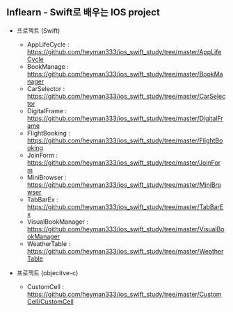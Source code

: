 Inflearn - Swift로 배우는 IOS project
----
* 프로젝트 (Swift)
 	- AppLifeCycle : https://github.com/heyman333/ios_swift_study/tree/master/AppLifeCycle
	- BookManage : https://github.com/heyman333/ios_swift_study/tree/master/BookManager
	- CarSelector : https://github.com/heyman333/ios_swift_study/tree/master/CarSelector
	- DigitalFrame : https://github.com/heyman333/ios_swift_study/tree/master/DigitalFrame
	- FlightBooking : https://github.com/heyman333/ios_swift_study/tree/master/FlightBooking
	- JoinForm : https://github.com/heyman333/ios_swift_study/tree/master/JoinForm
	- MiniBrowser : https://github.com/heyman333/ios_swift_study/tree/master/MiniBrowser
	- TabBarEx : https://github.com/heyman333/ios_swift_study/tree/master/TabBarEx
	- VisualBookManager : https://github.com/heyman333/ios_swift_study/tree/master/VisualBookManager
	- WeatherTable : https://github.com/heyman333/ios_swift_study/tree/master/WeatherTable
 
* 프로젝트 (objecitve-c)
	- CustomCell : https://github.com/heyman333/ios_swift_study/tree/master/CustomCell/CustomCell
